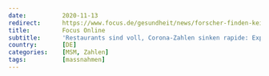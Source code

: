 ```yaml
---
date:          2020-11-13
redirect:      https://www.focus.de/gesundheit/news/forscher-finden-keine-erklaerung-restaurant-sind-voll-corona-zahlen-sinken-rapide-experten-staunen-ueber-wunder-von-madrid_id_12658968.html
title:         Focus Online
subtitle:      'Restaurants sind voll, Corona-Zahlen sinken rapide: Experten staunen über Wunder von Madrid'
country:       [DE]
categories:    [MSM, Zahlen]
tags:          [massnahmen]
---
```

